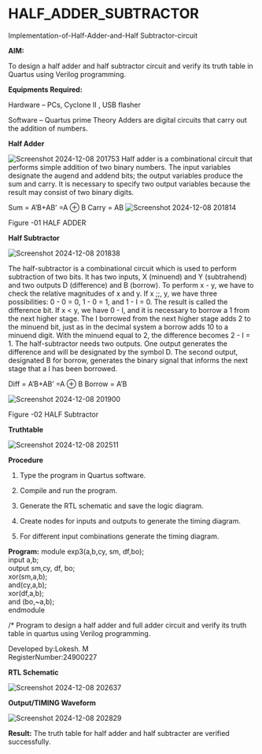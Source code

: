 # HALF_ADDER_SUBTRACTOR



Implementation-of-Half-Adder-and-Half Subtractor-circuit

**AIM:**

To design a half adder and half subtractor circuit and verify its truth table in Quartus using Verilog programming.

**Equipments Required:**

Hardware – PCs, Cyclone II , USB flasher 

Software – Quartus prime Theory Adders are digital circuits that carry out the addition of numbers.

**Half Adder**

![Screenshot 2024-12-08 201753](https://github.com/user-attachments/assets/c1cbc464-f350-489e-84f6-beb14c758799)
Half adder is a combinational circuit that performs simple addition of two binary numbers. The input variables designate the augend and addend bits; the output variables produce the sum and carry. It is necessary to specify two output variables because the result may consist of two binary digits.

Sum = A’B+AB’ =A ⊕ B Carry = AB
![Screenshot 2024-12-08 201814](https://github.com/user-attachments/assets/8a96297b-7441-4f05-bf40-8e27ccd94f8e)


Figure -01 HALF ADDER

**Half Subtractor**

![Screenshot 2024-12-08 201838](https://github.com/user-attachments/assets/9f1cf4e1-298f-487c-8800-551f262c16ea)





The half-subtractor is a combinational circuit which is used to perform subtraction of two bits. It has two inputs, X (minuend) and Y (subtrahend) and two outputs D (difference) and B (borrow). To perform x - y, we have to check the relative magnitudes of x and y. If x ;;, y, we have three possibilities: 0 - 0 = 0, 1 - 0 = 1, and 1 - I = 0. The result is called the difference bit. If x < y, we have 0 - I, and it is necessary to borrow a 1 from the next higher stage. The I borrowed from the next higher stage adds 2 to the minuend bit, just as in the decimal system a borrow adds 10 to a minuend digit. With the minuend equal to 2, the difference becomes 2 - I = 1. The half-subtractor needs two outputs. One output generates the difference and will be designated by the symbol D. The second output, designated B for borrow, generates the binary signal that informs the next stage that a I has been borrowed. 

Diff = A’B+AB’ =A ⊕ B
Borrow = A’B

![Screenshot 2024-12-08 201900](https://github.com/user-attachments/assets/1914782b-29d8-4aa3-be55-fcff416eb2da)



Figure -02 HALF Subtractor

**Truthtable**

![Screenshot 2024-12-08 202511](https://github.com/user-attachments/assets/d9d8bc8f-1e27-409c-b1e1-1a34c26d3bc0)


**Procedure**

1.	Type the program in Quartus software.

2.	Compile and run the program.

3.	Generate the RTL schematic and save the logic diagram.

4.	Create nodes for inputs and outputs to generate the timing diagram.

5.	For different input combinations generate the timing diagram.


**Program:**
module exp3(a,b,cy, sm, df,bo);<br>
 input a,b;<br>
 output sm,cy, df, bo;<br>
 xor(sm,a,b);<br>
 and(cy,a,b);<br> 
 xor(df,a,b); <br>
 and (bo,~a,b);<br>
 endmodule<br>

/* Program to design a half adder and full adder circuit and verify its truth table in quartus using Verilog programming.

Developed by:Lokesh. M<br> RegisterNumber:24900227

**RTL Schematic**

![Screenshot 2024-12-08 202637](https://github.com/user-attachments/assets/9ecb488e-a797-4b7d-9470-fa21e3b65b6a)


**Output/TIMING Waveform**


![Screenshot 2024-12-08 202829](https://github.com/user-attachments/assets/b7f40098-a203-4000-8c2f-86383dd2ed0d)

**Result:**
 The truth table for half adder and half subtracter are verified successfully.
